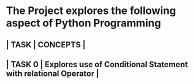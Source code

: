 # The Project explores the following aspect of Python Programming

| TASK               |                              CONCEPTS                          |
---------------------------------------------------------------------------------------
| TASK 0             | Explores use of Conditional Statement with relational Operator |
---------------------------------------------------------------------------------------